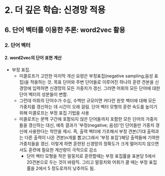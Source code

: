 # 2. 더 깊은 학습: 신경망 적용
## 6. 단어 벡터를 이용한 추론: word2vec 활용
### 2. 단어 벡터
#### 2. word2vec의 단어 표현 계산
- 부정 표집.
  - 미콜로프가 고안한 마지막 개선 요령은 부정표집(negative sampling;음성 표집)을 적용하는 것. 목표 단어와 주변 단어들로 이루어진 하나의 훈련 견본을 신경망에 입력하면 신경망의 모든 가중치가 갱신. 그러면 어휘의 모든 단어에 대한 단어 벡터의 성분들이 변함.
  - 그런데 어휘의 단어수가 수십, 수백만 규모이면 커다란 원핫 벡터에 대해 모든 가중치를 갱신하는 데 시간이 오래 걸림. 단어 벡터 모형의 훈련 속도를 높이기 위해 미콜로프는 부정 표집 기법을 사용
  - 미콜로프는 문맥 구간에 포함되지 않은 단어들까지 포함한 모든 단어의 가중치들을 갱신하는 대신, 예측 결과가 '부정(negative; 음성)'인 단어들만 가중치 갱신에 사용한다는 착안을 제시. 즉, 출력 벡터에 기초해서 부정 견본(기대 출력과는 다른 출력이 나온 견본)n개를 뽑고(그래서 '부정 표집')해당 출력들에 기여한 가중치들을 갱신. 이렇게 하면 훈련된 신경망의 정확도가 크게 떨어지지 않으면서도 훈련에 필요한 계산량이 극적으로 감소
    - 단어 벡터 모형을 작은 말뭉치로 훈련할때는 부정 표집률을 표본당 5에서 20견본으로 두는 것이 바람직. 그리고 말뭉치와 어휘가 클 때는 부정 표집률을 2에서 5 정도로까지 낮추어도 됨.